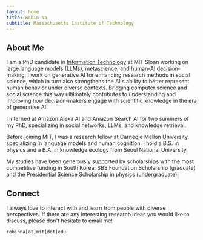 ```yaml
---
layout: home
title: Robin Na
subtitle: Massachusetts Institute of Technology
---
```


## About Me

I am a PhD candidate in [Information Technology](https://mitsloan.mit.edu/faculty/academic-groups/information-technology/about-us) at MIT Sloan working on large language models (LLMs), metascience, and human-AI decision-making. I work on generative AI for enhancing research methods in social science, which in turn also strengthens the AI's ability to better represent human behavior under diverse contexts. Bridging computer science and social science this way ultilmately contributes to understanding and improving how decision-makers engage with scientific knowledge in the era of generative AI.

I interned at Amazon Alexa AI and Amazon Search AI for two summers of my PhD, specializing in social networks, LLMs, and knowledge retrieval.

Before joining MIT, I was a research fellow at Carnegie Mellon University, specializing in language models and human cognition. I hold a B.S. in physics and a B.A. in knowledge ecology from Seoul National University.

My studies have been generously supported by scholarships with the most competitive funding in South Korea: SBS Foundation Scholarship (graduate) and the Presidential Science Scholarship in physics (undergraduate).

<!--
In one stream, I explore how to advance research methodologies in social and organizational science through integrative/adaptive experiment and interpretable machine learning. This contributes to the second stream, which is to develop a better understanding of how the omnipresence of algorithmic decision-making influences our knowledge ecosystem. Optimistically, how can algorithms help us expand our knowledge by connecting the dots and revealing rich dimensions of subtleties previously less explored by humans? Pessimistically, how can algorithmic biases perpetuate social stratification or contribute to polarization and suboptimal collective performance? -->

<!---
broadly interested in deploying various computational methods to understand collective human behaviors in IT-driven society. Such methods include network analysis, natural language processing, reinforcement learning, causal inference, and adaptive experiments. My ambitious research goal is to employ IT in a way that contributes to society where diverse ideas and backgrounds are appreciated while preventing polarization and discrimination that can be caused by social media and machine learning algorithms. This explains my current interests in algorithmic fairness and social network.
--->


## Connect

I always love to interact with and learn from people with diverse perspectives. If there are any interesting research ideas you would like to discuss, please don't hesitate to email me!

```
robinna[at]mit[dot]edu
```

